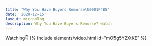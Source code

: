 ```yaml
---
title: "Why You Have Buyers Remorse\U0001F4B5"
date: '2020-12-15'
layout: microblog
description: Why You Have Buyers Remorse? watch
---
```


Watching👇
{% include elements/video.html id="mO5g5Y2XtKE" %}
